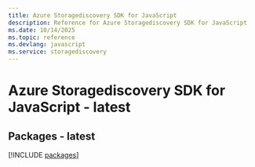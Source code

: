```yaml
---
title: Azure Storagediscovery SDK for JavaScript
description: Reference for Azure Storagediscovery SDK for JavaScript
ms.date: 10/14/2025
ms.topic: reference
ms.devlang: javascript
ms.service: storagediscovery
---
```

# Azure Storagediscovery SDK for JavaScript - latest
## Packages - latest
[!INCLUDE [packages](storagediscovery-index.md)]